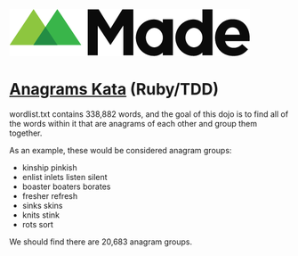 ![Made](img/stream_logo.png)

# [Anagrams Kata](http://codekata.com/kata/kata06-anagrams/) (Ruby/TDD)

wordlist.txt contains 338,882 words, and the goal of this dojo is to find all of the words within it that are anagrams of each other and group them together.

As an example, these would be considered anagram groups:

* kinship pinkish
* enlist inlets listen silent
* boaster boaters borates
* fresher refresh
* sinks skins
* knits stink
* rots sort

We should find there are 20,683 anagram groups.


